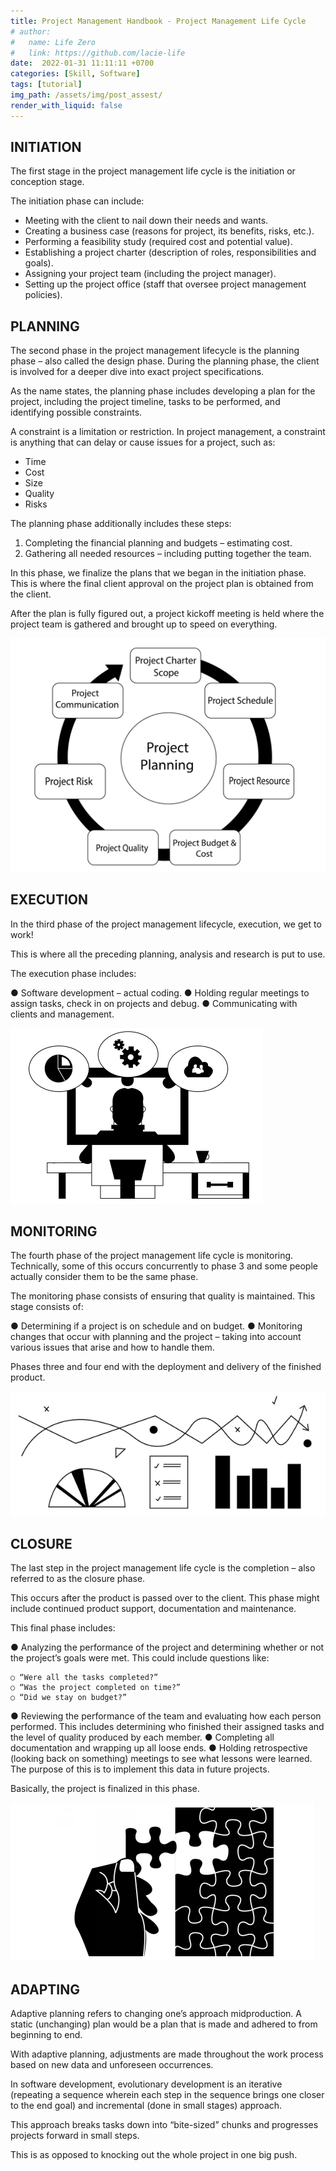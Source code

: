 ```yaml
---
title: Project Management Handbook - Project Management Life Cycle
# author:
#   name: Life Zero
#   link: https://github.com/lacie-life
date:  2022-01-31 11:11:11 +0700
categories: [Skill, Software]
tags: [tutorial]
img_path: /assets/img/post_assest/
render_with_liquid: false
---
```


## INITIATION

The first stage in the project management life cycle is the initiation or conception stage.

The initiation phase can include:

- Meeting with the client to nail down their needs and wants.
- Creating a business case (reasons for project, its benefits, risks, etc.).
- Performing a feasibility study (required cost and potential value).
- Establishing a project charter (description of roles, responsibilities and goals).
- Assigning your project team (including the project manager).
- Setting up the project office (staff that oversee project management policies).

## PLANNING

The second phase in the project management lifecycle is the planning phase – also called the design phase. During the planning phase, the client is involved for a deeper dive into exact project specifications.

As the name states, the planning phase includes developing a plan for the project, including the project timeline, tasks to be performed, and identifying possible constraints.

A constraint is a limitation or restriction. In project management, a constraint is anything that can delay or cause issues for a project, such as:

- Time
- Cost
- Size
- Quality
- Risks

The planning phase additionally includes these steps:

1. Completing the financial planning and budgets – estimating cost.
2. Gathering all needed resources – including putting together the team.

In this phase, we finalize the plans that we began in the initiation phase. This is where the final client approval on the project plan is obtained from the client.

After the plan is fully figured out, a project kickoff meeting is held where the project team is gathered and brought up to speed on everything.

![Fig.1](../assets/img/post_assest/PM-17.png)

## EXECUTION

In the third phase of the project management lifecycle, execution, we get to work!

This is where all the preceding planning, analysis and research is put to use.

The execution phase includes:

● Software development – actual coding.
● Holding regular meetings to assign tasks, check in on projects and debug.
● Communicating with clients and management.

![Fig.2](../assets/img/post_assest/PM-18.png)

## MONITORING

The fourth phase of the project management life cycle is monitoring. Technically, some of this occurs concurrently to phase 3 and some people actually consider them to be the same phase.

The monitoring phase consists of ensuring that quality is maintained. This stage consists of:

● Determining if a project is on schedule and on budget.
● Monitoring changes that occur with planning and the project – taking into account various issues that arise and how to handle them.

Phases three and four end with the deployment and delivery of the finished product.

![Fig.3](../assets/img/post_assest/PM-19.png)

## CLOSURE

The last step in the project management life cycle is the completion – also referred to as the closure phase.

This occurs after the product is passed over to the client. This phase might include continued product support, documentation and maintenance.

This final phase includes:

● Analyzing the performance of the project and determining whether or not the project’s goals were met. This could include questions like:

    ○ “Were all the tasks completed?”
    ○ “Was the project completed on time?”
    ○ “Did we stay on budget?”
● Reviewing the performance of the team and evaluating how each person performed. This includes determining who finished their assigned tasks and the level of quality produced by each member.
● Completing all documentation and wrapping up all loose ends.
● Holding retrospective (looking back on something) meetings to see what lessons were learned. The purpose of this is to implement this data in future projects.

Basically, the project is finalized in this phase.

![Fig.4](../assets/img/post_assest/PM-20.png)

## ADAPTING

Adaptive planning refers to changing one’s approach midproduction. A static (unchanging) plan would be a plan that is made and adhered to from beginning to end.

With adaptive planning, adjustments are made throughout the work process based on new data and unforeseen occurrences.

In software development, evolutionary development is an iterative (repeating a sequence wherein each step in the sequence brings one closer to the end goal) and incremental (done in small stages) approach.

This approach breaks tasks down into “bite-sized” chunks and progresses projects forward in small steps.

This is as opposed to knocking out the whole project in one big push.

















